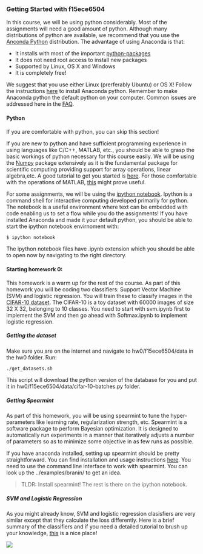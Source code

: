 ### Getting Started with f15ece6504 

In this course, we will be using python considerably. Most of the assignments will need a good amount of python. Although many distributions of python are available, we recommend that you use the [Anconda Python](https://store.continuum.io/cshop/anaconda/) distribution. The advantage of using Anaconda is that: 
- It installs with most of the important [python-packages](http://docs.continuum.io/anaconda/pkg-docs)
- It does not need root access to install new packages 
- Supported by Linux, OS X and Windows
- It is completely free! 

We suggest that you use either Linux (prerferably Ubuntu) or OS X! 
Follow the instructions [here](http://docs.continuum.io/anaconda/install) to install Anaconda python. Remember to make Anaconda python the default python on your computer. Common issues are addressed here in the  [FAQ](http://docs.continuum.io/anaconda/faq). 

#### Python 
If you are comfortable with python, you can skip this section! 

If you are new to python and have sufficient programming experience in using languages like C/C++, MATLAB, etc., you should be able to grasp the basic workings of python necessary for this course easily. We will be using the [Numpy](http://www.numpy.org/) package extensively as it is the fundamental package for scientific computing providing support for array operations, linear algebra,etc. A good tutorial to get you started is [here](http://cs231n.github.io/python-numpy-tutorial/). For those comfortable with the operations of MATLAB, [this](http://sebastianraschka.com/Articles/2014_matlab_vs_numpy.html) might prove useful. 

For some assignments, we will be using the [ipython notebook](http://ipython.org/notebook.html). Ipython is a command shell for interactive computing developed primarily for python. The notebook is a useful environment where text can be embedded with code enabling us to set a flow while you do the assignments! If you have installed Anaconda and made it your default python, you should be able to start the ipython notebook envirnoment with:

```sh
$ ipython notebook
```
The ipython notebook files have .ipynb extension which you should be able to open now by navigating to the right directory. 

#### Starting homework 0:
This homework is a warm up for the rest of the course. As part of this homework you will be coding two classifiers: Support Vector Machine (SVM) and logistic regression. You will train these to classify images in the [CIFAR-10 dataset](http://www.cs.toronto.edu/~kriz/cifar.html). The CIFAR-10 is a toy dataset with 60000 images of size 32 X 32, belonging to 10 classes. You need to start with svm.ipynb first to implement the SVM and then go ahead with Softmax.ipynb to implement logistic regression. 

##### Getting the dataset
Make sure you are on the internet and navigate to hw0/f15ece6504/data in the hw0 folder. Run:
```sh
./get_datasets.sh
```
This script will download the python version of the database for you and put it in hw0/f15ece6504/data/cifar-10-batches.py folder. 

##### Getting Spearmint
As part of this homework, you will be using spearmint to tune the hyper-parameters like learning rate, regularization strength, etc. Spearmint is a software package to perform Bayesian optimization. It is designed to automatically run experiments in a manner that iteratively adjusts a number of parameters so as to minimize some objective in as few runs as possible. 

If you have anaconda installed, setting up spearmint should be pretty straightforward. You can find installation and usage instructions [here](https://github.com/HIPS/Spearmint). You need to use the command line interface to work with spearmint. You can look up the ../examples/branin/ to get an idea. 

> TLDR: Install spearmint! The rest is there on the ipython notebook. 

##### SVM and Logistic Regression
As you might already know, SVM and logistic regression clasisfiers are very similar except that they calculate the loss differently. Here is a brief summary of the classifiers and if you need a detailed tutorial to brush up your knowledge, [this](http://cs231n.github.io/linear-classify/) is a nice place!

![](http://i.imgur.com/yM0wR4C.png)
